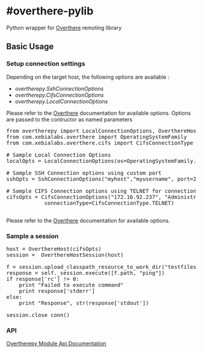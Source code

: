 #overthere-pylib
===============

Python wrapper for [Overthere](http://https://github.com/xebialabs/overthere) remoting library

## Basic Usage

### Setup connection settings

Depending on the target host, the following options are available :

* _overtherepy.SshConnectionOptions_
* _overtherepy.CifsConnectionOptions_
* _overtherepy.LocalConnectionOptions_

Please refer to the [Overthere](http://https://github.com/xebialabs/overthere) documentation for available options. Options are passed to the contructor as named parameters

<pre>
from overtherepy import LocalConnectionOptions, OverthereHost, OverthereHostSession
from com.xebialabs.overthere import OperatingSystemFamily
from com.xebialabs.overthere.cifs import CifsConnectionType

# Sample Local Connection Options
localOpts = LocalConnectionOptions(os=OperatingSystemFamily.UNIX)

# Sample SSH Connection options using custom port
sshOpts = SshConnectionOptions("myhost","myusername", port=2222 )

# Sample CIFS Connection options using TELNET for connection type
cifsOpts = CifsConnectionOptions("172.16.92.237", "Administrator", "secret",
            connectionType=CifsConnectionType.TELNET)

</pre>


Please refer to the [Overthere](http://https://github.com/xebialabs/overthere) documentation for available options. 

### Sample a session

<pre>
host = OverthereHost(cifsOpts)
session =  OverthereHostSession(host)

f = session.upload_classpath_resource_to_work_dir("testfiles/echo.sh", executable=True)
response = self._session.execute([f.path, "ping"])
if response['rc'] != 0:
	print "Failed to execute command"
	print response['stderr']
else:
	print "Response", str(response['stdout'])
	
session.close_conn()
</pre>

### API

[Overtherepy Module Api Documentation](./api-docs/overtherepy.md)
